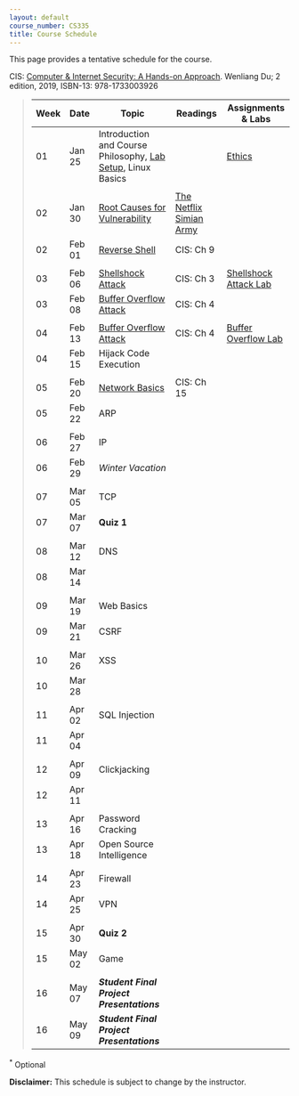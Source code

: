 ```yaml
---
layout: default
course_number: CS335
title: Course Schedule
---
```


This page provides a tentative schedule for the course.

CIS: <a href="https://ycp.textbookx.com/institutional/index.php?action=browse&utm_audience=f&utm_domain=ycp#/books/4137537/">Computer & Internet Security: A Hands-on Approach</a>. Wenliang Du; 2 edition, 2019, ISBN-13: 978-1733003926

>  Week    | Date     | Topic        | Readings   | Assignments & Labs                                  
> -------- | -------- | ------------ | ---------- | -------------------------------------
> 01 | Jan 25 | Introduction and Course Philosophy, [Lab Setup](../labs/setup.html), Linux Basics | | [Ethics](../assignments/ethics.html)
> | | | |
> 02 | Jan 30 | [Root Causes for Vulnerability](../slides/01_Reason_Vulnerability.pdf) | [The Netflix Simian Army](https://netflixtechblog.com/the-netflix-simian-army-16e57fbab116) |
> 02 | Feb 01 | [Reverse Shell](../slides/09_Reverse_Shell.pdf)| CIS: Ch 9 | |  
> | | | |
> 03 | Feb 06 | [Shellshock Attack](../slides/03_Shellshock.pdf) | CIS: Ch 3 | [Shellshock Attack Lab](../labs/shellshock.html)
> 03 | Feb 08 | [Buffer Overflow Attack](../slides/04_Buffer_Overflow.pdf) | CIS: Ch 4 | 
> | | | |
> 04 | Feb 13 | [Buffer Overflow Attack](../slides/04_Buffer_Overflow.pdf) | CIS: Ch 4 | [Buffer Overflow Lab](../labs/buffer_overflow.html) 
> 04 | Feb 15 | Hijack Code Execution | |
> | | | |
> 05 | Feb 20 | [Network Basics](../slides/Network_Basics.pdf) | CIS: Ch 15 | 
> 05 | Feb 22 | ARP | | 
> | | | |
> 06 | Feb 27 | IP | | 
> 06 | Feb 29 | _Winter Vacation_ | |
> | | | |
> 07 | Mar 05 | TCP | | 
> 07 | Mar 07 | __Quiz 1__ | |
> | | | |
> 08 | Mar 12 | DNS | | 
> 08 | Mar 14 | | |
> | | | |
> 09 | Mar 19 | Web Basics | |
> 09 | Mar 21 | CSRF | | 
> | | | |
> 10 | Mar 26 | XSS | | 
> 10 | Mar 28 | | | 
> | | | |
> 11 | Apr 02 | SQL Injection | | 
> 11 | Apr 04 | | |
> | | | |
> 12 | Apr 09 | Clickjacking | |
> 12 | Apr 11 | | | 
> | | | |
> 13 | Apr 16 | Password Cracking | | 
> 13 | Apr 18 | Open Source Intelligence | |
> | | | |
> 14 | Apr 23 | Firewall | |
> 14 | Apr 25 | VPN | |
> | | | |
> 15 | Apr 30 | __Quiz 2__| |
> 15 | May 02 | Game | |
> | | | |
> 16 | May 07 | *__Student Final Project Presentations__* | 
> 16 | May 09 | *__Student Final Project Presentations__* | 

<sup>*</sup> Optional 

**Disclaimer:** This schedule is subject to change by the instructor.
